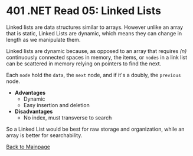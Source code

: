 # 401 .NET Read 05: Linked Lists

Linked lists are data structures similar to arrays.  However unlike an array that is static, Linked Lists are dynamic, which means they can change in length as we manipulate them.

Linked lists are dynamic because, as opposed to an array that requires *(n)* continuously connected spaces in memory, the items, or `nodes` in a link list can be scattered in memory relying on pointers to find the next.

Each `node` hold the `data`, the `next` node, and if it's a doubly, the `previous` node.

+ **Advantages**
  + Dynamic
  + Easy insertion and deletion
+ **Disadvantages**
  + No index, must transverse to search


So a Linked List would be best for raw storage and organization, while an array is better for searchability.



[Back to Mainpage](../code-fellows.md)<br>